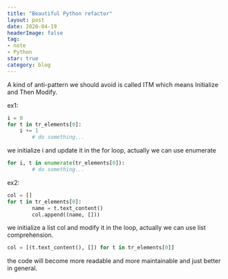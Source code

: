 ```yaml
---
title: "Beautiful Python refactor"
layout: post
date: 2020-04-19
headerImage: false
tag:
- note
- Python
star: true
category: blog
---
```




A kind of anti-pattern we should avoid is called ITM which means Initialize and Then Modify.

ex1:

```python
i = 0
for t in tr_elements[0]:
    i += 1
		# do something...
```

we initialize i and update it in the for loop, actually we can use enumerate

```python
for i, t in enumerate(tr_elements[0]):
		# do something...
```

ex2:

```python
col = []
for t in tr_elements[0]:
		name = t.text_content()
		col.append((name, []))
```

we initialize a list col and modify it in the loop, actually we can use list comprehension.

```python
col = [(t.text_content(), []) for t in tr_elements[0]]
```

the code will become more readable and more maintainable and just better in general.